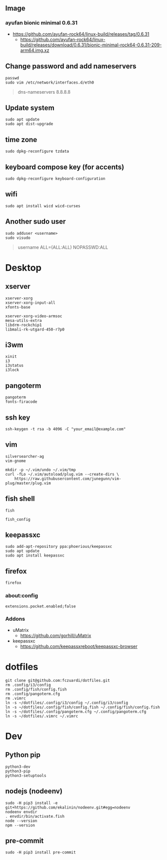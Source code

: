 ## Image
### ayufan bionic minimal 0.6.31
- https://github.com/ayufan-rock64/linux-build/releases/tag/0.6.31
  - https://github.com/ayufan-rock64/linux-build/releases/download/0.6.31/bionic-minimal-rock64-0.6.31-209-arm64.img.xz

## Change password and add nameservers
```
passwd
sudo vim /etc/network/interfaces.d/eth0
```

>dns-nameservers 8.8.8.8

## Update system
```
sudo apt update
sudo apt dist-upgrade
```

## time zone
```
sudo dpkg-reconfigure tzdata
```

## keyboard compose key (for accents)
```
sudo dpkg-reconfigure keyboard-configuration
```

## wifi
```
sudo apt install wicd wicd-curses
```

## Another sudo user
```
sudo adduser <username>
sudo visudo
```

>username     ALL=(ALL:ALL) NOPASSWD:ALL


# Desktop

## xserver
```
xserver-xorg
xserver-xorg-input-all
xfonts-base
```
```
xserver-xorg-video-armsoc
mesa-utils-extra
libdrm-rockchip1
libmali-rk-utgard-450-r7p0
```

## i3wm
```
xinit
i3
i3status
i3lock
```

## pangoterm
```
pangoterm
fonts-firacode
```

## ssh key
```
ssh-keygen -t rsa -b 4096 -C "your_email@example.com"
```

## vim
```
silversearcher-ag
vim-gnome
```
```
mkdir -p ~/.vim/undo ~/.vim/tmp
curl -fLo ~/.vim/autoload/plug.vim --create-dirs \
    https://raw.githubusercontent.com/junegunn/vim-plug/master/plug.vim
```

## fish shell
```
fish
```
```
fish_config
```

## keepassxc
```
sudo add-apt-repository ppa:phoerious/keepassxc
sudo apt update
sudo apt install keepassxc
```

## firefox
```
firefox
```

### about:config
```
extensions.pocket.enabled;false
```

### Addons
- uMatrix
  - https://github.com/gorhill/uMatrix
- keepassxc
  - https://github.com/keepassxreboot/keepassxc-browser


# dotfiles
```
git clone git@github.com:fczuardi/dotfiles.git
rm .config/i3/config
rm .config/fish/config.fish
rm .config/pangoterm.cfg
rm .vimrc
ln -s ~/dotfiles/.config/i3/config ~/.config/i3/config
ln -s ~/dotfiles/.config/fish/config.fish ~/.config/fish/config.fish
ln -s ~/dotfiles/.config/pangoterm.cfg ~/.config/pangoterm.cfg
ln -s ~/dotfiles/.vimrc ~/.vimrc
```

# Dev

## Python pip
```
python3-dev
python3-pip
python3-setuptools
```

## nodejs (nodeenv)
```
sudo -H pip3 install -e git+https://github.com/ekalinin/nodeenv.git#egg=nodeenv
nodeenv envdir
. envdir/bin/activate.fish
node --version
npm --version
```

## pre-commit
```
sudo -H pip3 install pre-commit
```


